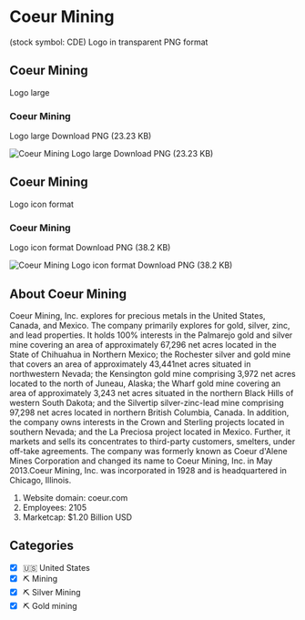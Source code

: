 # Coeur Mining
 (stock symbol: CDE) Logo in transparent PNG format

## Coeur Mining
 Logo large

### Coeur Mining
 Logo large Download PNG (23.23 KB)

![Coeur Mining
 Logo large Download PNG (23.23 KB)](/img/orig/CDE_BIG-9935ff39.png)

## Coeur Mining
 Logo icon format

### Coeur Mining
 Logo icon format Download PNG (38.2 KB)

![Coeur Mining
 Logo icon format Download PNG (38.2 KB)](/img/orig/CDE-0ec7d98b.png)

## About Coeur Mining


Coeur Mining, Inc. explores for precious metals in the United States, Canada, and Mexico. The company primarily explores for gold, silver, zinc, and lead properties. It holds 100% interests in the Palmarejo gold and silver mine covering an area of approximately 67,296 net acres located in the State of Chihuahua in Northern Mexico; the Rochester silver and gold mine that covers an area of approximately 43,441net acres situated in northwestern Nevada; the Kensington gold mine comprising 3,972 net acres located to the north of Juneau, Alaska; the Wharf gold mine covering an area of approximately 3,243 net acres situated in the northern Black Hills of western South Dakota; and the Silvertip silver-zinc-lead mine comprising 97,298 net acres located in northern British Columbia, Canada. In addition, the company owns interests in the Crown and Sterling projects located in southern Nevada; and the La Preciosa project located in Mexico. Further, it markets and sells its concentrates to third-party customers, smelters, under off-take agreements. The company was formerly known as Coeur d'Alene Mines Corporation and changed its name to Coeur Mining, Inc. in May 2013.Coeur Mining, Inc. was incorporated in 1928 and is headquartered in Chicago, Illinois.

1. Website domain: coeur.com
2. Employees: 2105
3. Marketcap: $1.20 Billion USD


## Categories
- [x] 🇺🇸 United States
- [x] ⛏️ Mining
- [x] ⛏️ Silver Mining
- [x] ⛏️ Gold mining
